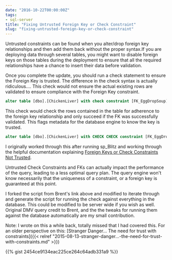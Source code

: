 ```yaml
---
date: "2016-10-22T00:00:00Z"
tags:
- sql-server
title: "Fixing Untrusted Foreign Key or Check Constraint"
slug: "fixing-untrusted-foreign-key-or-check-constraint"
---
```


Untrusted constraints can be found when you alter/drop foreign key relationships and then add them back without the proper syntax.If you are deploying data through several tables, you might want to disable foreign keys on those tables during the deployment to ensure that all the required relationships have a chance to insert their data before validation.

Once you complete the update, you should run a check statement to ensure the Foreign Key is trusted.
The difference in the check syntax is actually ridiculous....
This check would not ensure the actual existing rows are validated to ensure compliance with the Foreign Key constraint.

```sql
alter table [dbo].[ChickenLiver] with check constraint [FK_EggDropSoup]
```

This check would check the rows contained in the table for adherence to the foreign key relationship and only succeed if the FK was successfully validated. This flags metadata for the database engine to know the key is trusted.

```sql
alter table [dbo].[ChickenLiver] with CHECK CHECK constraint [FK_EggDropSoup]
```

I originally worked through this after running sp_Blitz and working through the helpful documentation explaining [Foreign Keys or Check Constraints Not Trusted](http://bit.ly/2efZTkr).

Untrusted Check Constraints and FKs can actually impact the performance of the query, leading to a less optimal query plan. The query engine won't know necessarily that the uniqueness of a constraint, or a foreign key is guaranteed at this point.

I forked the script from Brent's link above and modified to iterate through and generate the script for running the check against everything in the database. This could be modified to be server wide if you wish as well. Original DMV query credit to Brent, and the the tweaks for running them against the database automatically are my small contribution.

Note: I wrote on this a while back, totally missed that I had covered this. For an older perspective on this: [Stranger Danger... The need for trust with constraints]({{< relref "2015-08-13-stranger-danger...-the-need-for-trust-with-constraints.md" >}})

{{% gist 2454ce9134eac225ce264c64adb331a9 %}}
